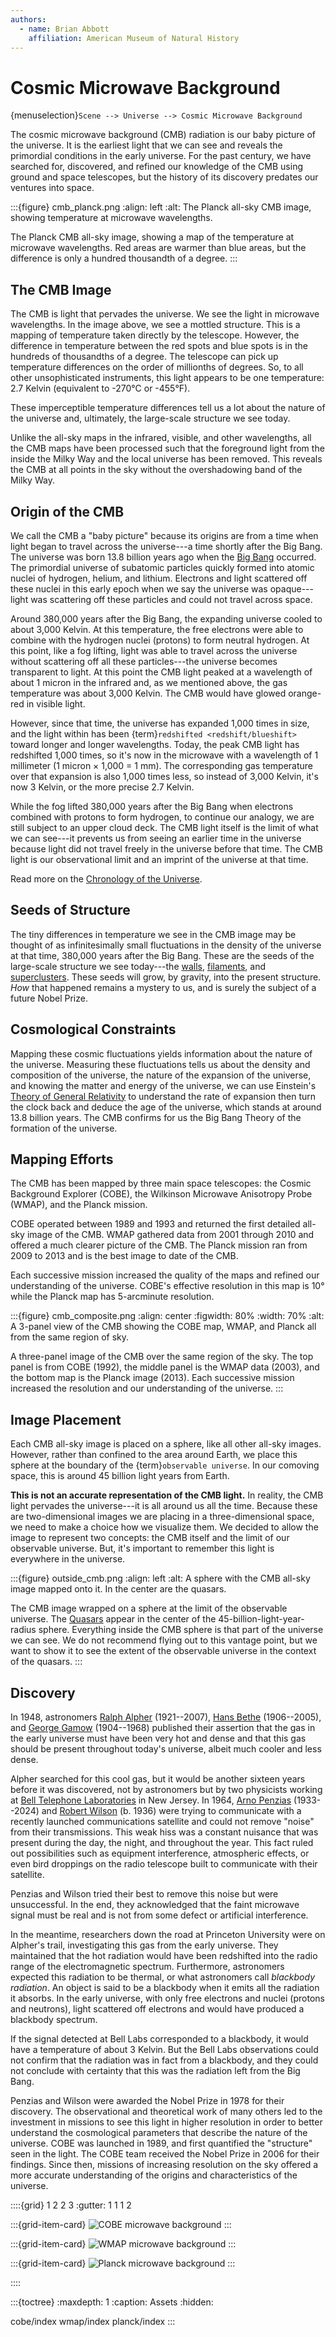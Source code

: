 ```yaml
---
authors:
  - name: Brian Abbott
    affiliation: American Museum of Natural History
---
```



# Cosmic Microwave Background

{menuselection}`Scene --> Universe --> Cosmic Microwave Background`


The cosmic microwave background (CMB) radiation is our baby picture of the universe. It is the earliest light that we can see and reveals the primordial conditions in the early universe. For the past century, we have searched for, discovered, and refined our knowledge of the CMB using ground and space telescopes, but the history of its discovery predates our ventures into space.


:::{figure} cmb_planck.png
:align: left
:alt: The Planck all-sky CMB image, showing temperature at microwave wavelengths.

The Planck CMB all-sky image, showing a map of the temperature at microwave wavelengths. Red areas are warmer than blue areas, but the difference is only a hundred thousandth of a degree.
:::


## The CMB Image

The CMB is light that pervades the universe. We see the light in microwave wavelengths. In the image above, we see a mottled structure. This is a mapping of temperature taken directly by the telescope. However, the difference in temperature between the red spots and blue spots is in the hundreds of thousandths of a degree. The telescope can pick up temperature differences on the order of millionths of degrees. So, to all other unsophisticated instruments, this light appears to be one temperature: 2.7 Kelvin (equivalent to -270&deg;C or -455&deg;F). 

These imperceptible temperature differences tell us a lot about the nature of the universe and, ultimately, the large-scale structure we see today.

Unlike the all-sky maps in the infrared, visible, and other wavelengths, all the CMB maps have been processed such that the foreground light from the inside the Milky Way and the local universe has been removed. This reveals the CMB at all points in the sky without the overshadowing band of the Milky Way.



## Origin of the CMB

We call the CMB a "baby picture" because its origins are from a time when light began to travel across the universe---a time shortly after the Big Bang. The universe was born 13.8 billion years ago when the [Big Bang](https://en.wikipedia.org/wiki/Big_Bang) occurred. The primordial universe of subatomic particles quickly formed into atomic nuclei of hydrogen, helium, and lithium. Electrons and light scattered off these nuclei in this early epoch when we say the universe was opaque---light was scattering off these particles and could not travel across space. 

Around 380,000 years after the Big Bang, the expanding universe cooled to about 3,000 Kelvin. At this temperature, the free electrons were able to combine with the hydrogen nuclei (protons) to form neutral hydrogen. At this point, like a fog lifting, light was able to travel across the universe without scattering off all these particles---the universe becomes transparent to light. At this point the CMB light peaked at a wavelength of about 1 micron in the infrared and, as we mentioned above, the gas temperature was about 3,000 Kelvin. The CMB would have glowed orange-red in visible light.

However, since that time, the universe has expanded 1,000 times in size, and the light within has been {term}`redshifted <redshift/blueshift>` toward longer and longer wavelengths. Today, the peak CMB light has redshifted 1,000 times, so it's now in the microwave with a wavelength of 1 millimeter (1 micron &times; 1,000 = 1 mm). The corresponding gas temperature over that expansion is also 1,000 times less, so instead of 3,000 Kelvin, it's now 3 Kelvin, or the more precise 2.7 Kelvin. 

While the fog lifted 380,000 years after the Big Bang when electrons combined with protons to form hydrogen, to continue our analogy, we are still subject to an upper cloud deck. The CMB light itself is the limit of what we can see---it prevents us from seeing an earlier time in the universe because light did not travel freely in the universe before that time. The CMB light is our observational limit and an imprint of the universe at that time.


Read more on the [Chronology of the Universe](https://en.wikipedia.org/wiki/Chronology_of_the_universe).



## Seeds of Structure

The tiny differences in temperature we see in the CMB image may be thought of as infinitesimally small fluctuations in the density of the universe at that time, 380,000 years after the Big Bang. These are the seeds of the large-scale structure we see today---the [walls](https://en.wikipedia.org/wiki/Galaxy_filament#Galaxy_walls), [filaments](https://en.wikipedia.org/wiki/Galaxy_filament), and [superclusters](https://en.wikipedia.org/wiki/Supercluster). These seeds will grow, by gravity, into the present structure. *How* that happened remains a mystery to us, and is surely the subject of a future Nobel Prize. 


## Cosmological Constraints

Mapping these cosmic fluctuations yields information about the nature of the universe. Measuring these fluctuations tells us about the density and composition of the universe, the nature of the expansion of the universe, and knowing the matter and energy of the universe, we can use Einstein's [Theory of General Relativity](https://en.wikipedia.org/wiki/General_relativity) to understand the rate of expansion then turn the clock back and deduce the age of the universe, which stands at around 13.8 billion years. The CMB confirms for us the Big Bang Theory of the formation of the universe.


## Mapping Efforts

The CMB has been mapped by three main space telescopes: the Cosmic Background Explorer (COBE), the Wilkinson Microwave Anisotropy Probe (WMAP), and the Planck mission.

COBE operated between 1989 and 1993 and returned the first detailed all-sky image of the CMB. WMAP gathered data from 2001 through 2010 and offered a much clearer picture of the CMB. The Planck mission ran from 2009 to 2013 and is the best image to date of the CMB.


Each successive mission increased the quality of the maps and refined our understanding of the universe. COBE's effective resolution in this map is 10&deg; while the Planck map has 5-arcminute resolution.


:::{figure} cmb_composite.png
:align: center
:figwidth: 80%
:width: 70%
:alt: A 3-panel view of the CMB showing the COBE map, WMAP, and Planck all from the same region of sky.

A three-panel image of the CMB over the same region of the sky. The top panel is from COBE (1992), the middle panel is the WMAP data (2003), and the bottom map is the Planck image (2013). Each successive mission increased the resolution and our understanding of the universe.
:::


## Image Placement

Each CMB all-sky image is placed on a sphere, like all other all-sky images. However, rather than confined to the area around Earth, we place this sphere at the boundary of the {term}`observable universe`. In our comoving space, this is around 45 billion light years from Earth.

**This is not an accurate representation of the CMB light.** In reality, the CMB light pervades the universe---it is all around us all the time. Because these are two-dimensional images we are placing in a three-dimensional space, we need to make a choice how we visualize them. We decided to allow the image to represent two concepts: the CMB itself and the limit of our observable universe. But, it's important to remember this light is everywhere in the universe. 




:::{figure} outside_cmb.png
:align: left
:alt: A sphere with the CMB all-sky image mapped onto it. In the center are the quasars.

The CMB image wrapped on a sphere at the limit of the observable universe. The [Quasars](../deep-sky-surveys/quasars/index) appear in the center of the 45-billion-light-year-radius sphere. Everything inside the CMB sphere is that part of the universe we can see. We do not recommend flying out to this vantage point, but we want to show it to see the extent of the observable universe in the context of the quasars.
:::




## Discovery

In 1948, astronomers [Ralph Alpher](https://en.wikipedia.org/wiki/Ralph_Alpher) (1921--2007), [Hans Bethe](https://en.wikipedia.org/wiki/Hans_Bethe) (1906--2005), and [George Gamow](https://en.wikipedia.org/wiki/George_Gamow) (1904--1968) published their assertion that the gas in the early universe must have been very hot and dense and that this gas should be present throughout today's universe, albeit much cooler and less dense.

Alpher searched for this cool gas, but it would be another sixteen years before it was discovered, not by astronomers but by two physicists working at [Bell Telephone Laboratories](https://en.wikipedia.org/wiki/Bell_Labs) in New Jersey. In 1964, [Arno Penzias](https://en.wikipedia.org/wiki/Arno_Allan_Penzias) (1933--2024) and [Robert Wilson](https://en.wikipedia.org/wiki/Robert_Woodrow_Wilson) (b. 1936) were trying to communicate with a recently launched communications satellite and could not remove "noise" from their transmissions. This weak hiss was a constant nuisance that was present during the day, the night, and throughout the year. This fact ruled out possibilities such as equipment interference, atmospheric effects, or even bird droppings on the radio telescope built to communicate with their satellite.

Penzias and Wilson tried their best to remove this noise but were unsuccessful. In the end, they acknowledged that the faint microwave signal must be real and is not from some defect or artificial
interference.

In the meantime, researchers down the road at Princeton University were on Alpher's trail, investigating this gas from the early universe. They maintained that the hot radiation would have been redshifted into the radio range of the electromagnetic spectrum. Furthermore, astronomers expected this radiation to be thermal, or what astronomers call *blackbody radiation*. An object is said to be a blackbody when it emits all the radiation it absorbs. In the early universe, with only free electrons and nuclei (protons and neutrons), light scattered off electrons and would have produced a blackbody spectrum.

If the signal detected at Bell Labs corresponded to a blackbody, it would have a temperature of about 3 Kelvin. But the Bell Labs observations could not confirm that the radiation was in fact from a blackbody, and they could not conclude with certainty that this was the radiation left from the Big
Bang.

Penzias and Wilson were awarded the Nobel Prize in 1978 for their discovery. The observational and theoretical work of many others led to the investment in missions to see this light in higher resolution in order to better understand the cosmological parameters that describe the nature of the universe. COBE was launched in 1989, and first quantified the "structure" seen in the light. The COBE team received the Nobel Prize in 2006 for their findings. Since then, missions of increasing resolution on the sky offered a more accurate understanding of the origins and characteristics of the universe.




::::{grid} 1 2 2 3
:gutter: 1 1 1 2

:::{grid-item-card} [](./cobe/index)
![COBE microwave background](./cobe/cobe_cmb.png)
:::

:::{grid-item-card} [](./wmap/index)
![WMAP microwave background](./wmap/wmap_cmb.png)
:::

:::{grid-item-card} [](./planck/index)
![Planck microwave background](./planck/planck_cmb.png)
:::

::::



:::{toctree}
:maxdepth: 1
:caption: Assets
:hidden:

cobe/index
wmap/index
planck/index
:::

